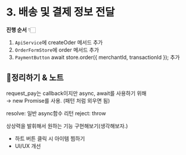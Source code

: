 # 3. 배송 및 결제 정보 전달

**진행 순서** 👇🏻

1. `ApiService`에 createOder 메서드 추가
2. `OrderFormStore`에 order 메서드 추가
3. `PaymentButton` await store.order({ merchantId, transactionId }); 추가

## 📍정리하기 & 노트

request_pay는 callback이지만 async, await를 사용하기 위해\
→ new Promise를 사용. (패턴 처럼 외우면 됨)

resolve: 일반 async함수 리턴
reject: throw

상상력을 발휘해서 원하는 기능 구현해보기(생각해보자.)

- 하트 버튼 클릭 시 아이템 찜하기
- UI/UX 개선
